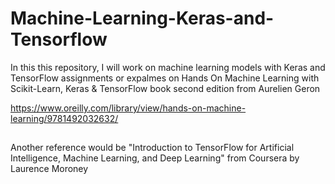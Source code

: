 # Machine-Learning-Keras-and-Tensorflow
In this this repository, I will work on machine learning models with Keras and TensorFlow assignments or expalmes on Hands On Machine Learning with Scikit-Learn, Keras & TensorFlow book second edition from Aurelien Geron

https://www.oreilly.com/library/view/hands-on-machine-learning/9781492032632/
##
Another reference would be "Introduction to TensorFlow for Artificial Intelligence, Machine Learning, and Deep Learning" from Coursera by Laurence Moroney

